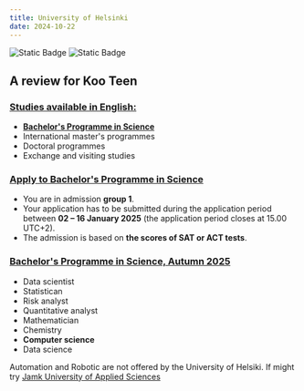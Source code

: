 ```yaml
---
title: University of Helsinki
date: 2024-10-22
---
```

![Static Badge](https://img.shields.io/badge/0ld-Camel-blue?link=https%3A%2F%2F0ldcamel.github.io%2Fblog) ![Static Badge](https://img.shields.io/badge/Camel-brightgreen?style=flat&logo=ocaml&logoColor=black&logoSize=auto&label=0ld&labelColor=abcdef&color=fedcba&cacheSeconds=3600&link=https%3A%2F%2F0ldcamel.github.io)  

## A review for Koo Teen  

### [Studies available in English:](https://www.helsinki.fi/en/admissions-and-education/international-students/studies-available-english)  
- [**Bachelor's Programme in Science**](https://www.helsinki.fi/en/admissions-and-education/apply-bachelors-and-masters-programmes/apply-bachelors-programme-science)
- International master's programmes
- Doctoral programmes
- Exchange and visiting studies

### [Apply to Bachelor's Programme in Science](https://www.helsinki.fi/en/admissions-and-education/apply-bachelors-and-masters-programmes/apply-bachelors-programme-science)  

- You are in admission **group 1**.
- Your application has to be submitted during the application period between **02 – 16 January 2025** (the application period closes at 15.00 UTC+2). 
- The admission is based on **the scores of SAT or ACT tests**.

### [Bachelor's Programme in Science, Autumn 2025](https://opintopolku.fi/konfo/en/toteutus/1.2.246.562.17.00000000000000024122)  
- Data scientist
- Statistican
- Risk analyst
- Quantitative analyst
- Mathematician
- Chemistry
- **Computer science**
- Data science

Automation and Robotic are not offered by the University of Helsiki. If might try [Jamk University of Applied Sciences](https://www.jamk.fi/en)
